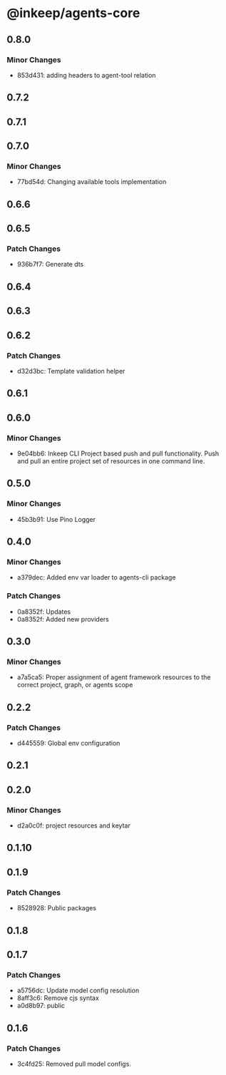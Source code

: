 # @inkeep/agents-core

## 0.8.0

### Minor Changes

- 853d431: adding headers to agent-tool relation

## 0.7.2

## 0.7.1

## 0.7.0

### Minor Changes

- 77bd54d: Changing available tools implementation

## 0.6.6

## 0.6.5

### Patch Changes

- 936b7f7: Generate dts

## 0.6.4

## 0.6.3

## 0.6.2

### Patch Changes

- d32d3bc: Template validation helper

## 0.6.1

## 0.6.0

### Minor Changes

- 9e04bb6: Inkeep CLI Project based push and pull functionality. Push and pull an entire project set of resources in one command line.

## 0.5.0

### Minor Changes

- 45b3b91: Use Pino Logger

## 0.4.0

### Minor Changes

- a379dec: Added env var loader to agents-cli package

### Patch Changes

- 0a8352f: Updates
- 0a8352f: Added new providers

## 0.3.0

### Minor Changes

- a7a5ca5: Proper assignment of agent framework resources to the correct project, graph, or agents scope

## 0.2.2

### Patch Changes

- d445559: Global env configuration

## 0.2.1

## 0.2.0

### Minor Changes

- d2a0c0f: project resources and keytar

## 0.1.10

## 0.1.9

### Patch Changes

- 8528928: Public packages

## 0.1.8

## 0.1.7

### Patch Changes

- a5756dc: Update model config resolution
- 8aff3c6: Remove cjs syntax
- a0d8b97: public

## 0.1.6

### Patch Changes

- 3c4fd25: Removed pull model configs.
